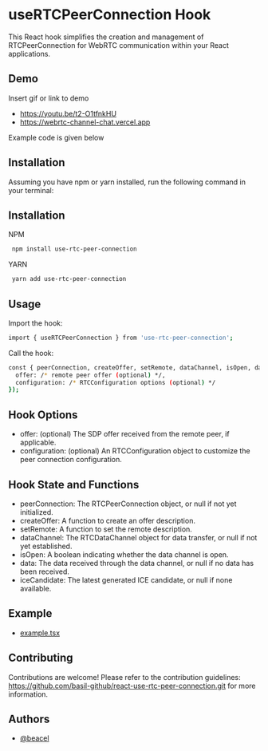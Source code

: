 # useRTCPeerConnection Hook
This React hook simplifies the creation and management of RTCPeerConnection for WebRTC communication within your React applications.

## Demo

Insert gif or link to demo
- https://youtu.be/t2-O1tfnkHU
- https://webrtc-channel-chat.vercel.app

Example code is given below 

## Installation

Assuming you have npm or yarn installed, run the following command in your terminal:



## Installation

NPM

```bash
 npm install use-rtc-peer-connection
```
YARN

```bash
 yarn add use-rtc-peer-connection
```
## Usage

Import the hook:

```bash
import { useRTCPeerConnection } from 'use-rtc-peer-connection';
```

Call the hook:
```bash
const { peerConnection, createOffer, setRemote, dataChannel, isOpen, data, iceCandidate } = useRTCPeerConnection({
  offer: /* remote peer offer (optional) */,
  configuration: /* RTCConfiguration options (optional) */
});
```

## Hook Options

- offer: (optional) The SDP offer received from the remote peer, if applicable.
- configuration: (optional) An RTCConfiguration object to customize the peer connection configuration.
## Hook State and Functions
- peerConnection: The RTCPeerConnection object, or null if not yet initialized.
- createOffer: A function to create an offer description.
- setRemote: A function to set the remote description.
- dataChannel: The RTCDataChannel object for data transfer, or null if not yet established.
- isOpen: A boolean indicating whether the data channel is open.
- data: The data received through the data channel, or null if no data has been received.
- iceCandidate: The latest generated ICE candidate, or null if none available.

## Example

- [example.tsx](https://gist.githubusercontent.com/basil-github/753712528271825828aaa1ebc9b941fe/raw/42eb586e53cbd167dc85617544b411e9b8df6526/example.tsx)
## Contributing

Contributions are welcome! Please refer to the contribution guidelines: https://github.com/basil-github/react-use-rtc-peer-connection.git for more information.

## Authors

- [@beacel](https://beacel.com)

